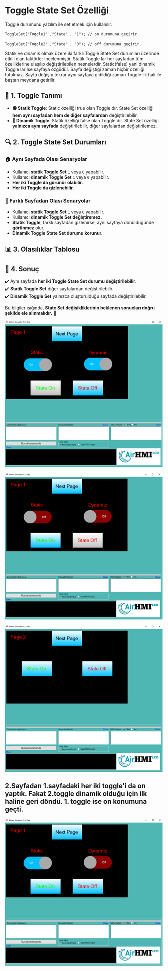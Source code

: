 # Toggle State Set Özelliği

Toggle durumunu yazılım ile set etmek için kullanılır.

```
ToggleSet("Toggle1" ,"State" , "1"); // on durumuna geçirir.

ToggleSet("Toggle2" ,"State" , "0"); // off durumuna geçirir.
```
Statik ve dinamik olmak üzere iki farklı Toggle State Set durumları üzerinde etkili olan faktörler incelenmiştir.
Statik Toggle lar her sayfadan tüm özelliklerine ulaşılıp değiştirilebilen nesnelerdir. Static(false) yani dinamik Toggle lar ise sayfaya özgüdür.
Sayfa değiştiği zaman hiçbir özelliği tutulmaz. Sayfa değişip tekrar aynı sayfaya gidildiği zaman Toggle ilk hali ile baştan meydana getirilir. 

## 📌 1. Toggle Tanımı
- **🟢 Statik Toggle**: Static özelliği true olan Toggle dır. State Set  özelliği **hem aynı sayfadan hem de diğer sayfalardan** değiştirilebilir.
- **🔵 Dinamik Toggle**: Statik özelliği false olan Toggle dır. State Set  özelliği **yalnızca aynı sayfada** değiştirilebilir, diğer sayfalardan değiştirilemez.

## 🔍 2. Toggle State Set Durumları
### 🏠 Aynı Sayfada Olası Senaryolar
- Kullanıcı **statik Toggle Set** `1` veya `0` yapabilir.
- Kullanıcı **dinamik Toggle Set** `1` veya `0` yapabilir.
- **Her iki Toggle da görünür olabilir.**
- **Her iki Toggle da gizlenebilir.**

### 🔄 Farklı Sayfadan Olası Senaryolar
- Kullanıcı **statik Toggle Set** `1` veya `0` yapabilir.
- Kullanıcı **dinamik Toggle Set değiştiremez.**
- **Statik Toggle**, farklı sayfadan gizlenirse, aynı sayfaya dönüldüğünde **görünmez** olur.
- **Dinamik Toggle State Set durumu korunur.**

## 📊 3. Olasılıklar Tablosu


## 🎯 4. Sonuç
✔️ Aynı sayfada **her iki Toggle State Set durumu değiştirilebilir**.  
✔️ **Statik Toggle Set** diğer sayfalardan değiştirilebilir.  
✔️ **Dinamik Toggle Set** yalnızca oluşturulduğu sayfada değiştirilebilir.  

Bu bilgiler ışığında, **State Set değişikliklerinin beklenen sonuçları doğru şekilde ele alınmalıdır.** 🚀

![Açıklama Metni](1.png)

![Açıklama Metni](2.png)

![Açıklama Metni](3.png)

## 2.Sayfadan 1.sayfadaki her iki toggle'i da on yaptık. Fakat 2.toggle dinamik olduğu için ilk haline geri döndü. 1. toggle ise on konumuna geçti. 

![Açıklama Metni](4.png)


